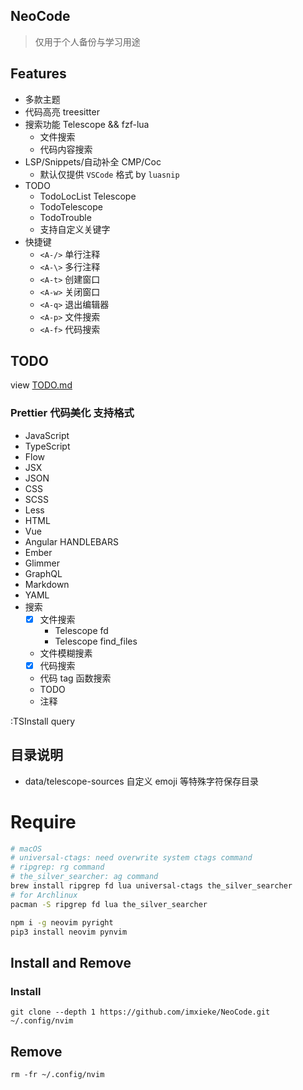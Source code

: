 ## NeoCode
> 仅用于个人备份与学习用途

## Features
- 多款主题
- 代码高亮 treesitter
- 搜索功能 Telescope && fzf-lua
  - 文件搜索
  - 代码内容搜索
- LSP/Snippets/自动补全 CMP/Coc
  - 默认仅提供 `VSCode` 格式 by `luasnip`
- TODO
  - TodoLocList Telescope
  - TodoTelescope
  - TodoTrouble
  - 支持自定义关键字
- 快捷键
  - `<A-/>` 单行注释
  - `<A-\>` 多行注释
  - `<A-t>` 创建窗口
  - `<A-w>` 关闭窗口
  - `<A-q>` 退出编辑器
  - `<A-p>` 文件搜索
  - `<A-f>` 代码搜索

## TODO
view [TODO.md](docs/TODO.md)

### Prettier 代码美化 支持格式
  - JavaScript
  - TypeScript
  - Flow
  - JSX
  - JSON
  - CSS
  - SCSS
  - Less
  - HTML
  - Vue
  - Angular HANDLEBARS
  - Ember
  - Glimmer
  - GraphQL
  - Markdown
  - YAML
- 搜索
  - [x] 文件搜索
    - Telescope fd
    - Telescope find_files
  - 文件模糊搜素
  - [x] 代码搜索
  - 代码 tag 函数搜索
  - TODO
  - 注释

:TSInstall query

## 目录说明
- data/telescope-sources 自定义 emoji 等特殊字符保存目录

# Require
```bash
# macOS
# universal-ctags: need overwrite system ctags command
# ripgrep: rg command
# the_silver_searcher: ag command
brew install ripgrep fd lua universal-ctags the_silver_searcher
# for Archlinux
pacman -S ripgrep fd lua the_silver_searcher

npm i -g neovim pyright
pip3 install neovim pynvim
```


## Install and Remove

### Install
```
git clone --depth 1 https://github.com/imxieke/NeoCode.git ~/.config/nvim
```

## Remove
```
rm -fr ~/.config/nvim
```